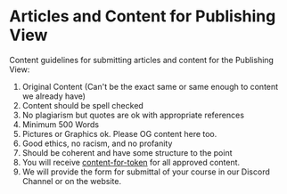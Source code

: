 # Articles and Content for Publishing View

Content guidelines for submitting articles and content for the Publishing View:

1. Original Content (Can't be the exact same or same enough to content we already have)
2. Content should be spell checked
3. No plagiarism but quotes are ok with appropriate references
4. Minimum 500 Words&#x20;
5. Pictures or Graphics ok. Please OG content here too.
6. Good ethics, no racism, and no profanity&#x20;
7. Should be coherent and have some structure to the point
8. You will receive [content-for-token](../content-for-token/ "mention") for all approved content.
9. We will provide the form for submittal of your course in our Discord Channel or on the website.
